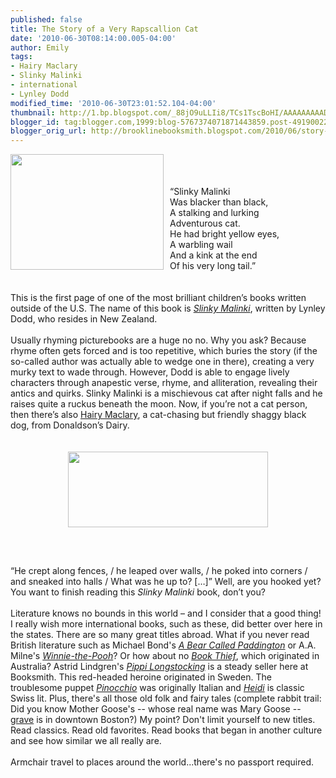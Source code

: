 ```yaml
---
published: false
title: The Story of a Very Rapscallion Cat
date: '2010-06-30T08:14:00.005-04:00'
author: Emily
tags:
- Hairy Maclary
- Slinky Malinki
- international
- Lynley Dodd
modified_time: '2010-06-30T23:01:52.104-04:00'
thumbnail: http://1.bp.blogspot.com/_88jO9uLLIi8/TCs1TscBoHI/AAAAAAAAAD4/6L-h-YrRDVQ/s72-c/Slinky_Malinki.jpg
blogger_id: tag:blogger.com,1999:blog-5767374071871443859.post-4919002291460968546
blogger_orig_url: http://brooklinebooksmith.blogspot.com/2010/06/story-of-very-rapscallion-cat.html
---
```


<a onblur="try {parent.deselectBloggerImageGracefully();} catch(e) {}" href="http://1.bp.blogspot.com/_88jO9uLLIi8/TCs1TscBoHI/AAAAAAAAAD4/6L-h-YrRDVQ/s1600/Slinky_Malinki.jpg"><img style="margin: 0pt 10px 10px 0pt; float: left; cursor: pointer; width: 245px; height: 185px;" src="http://1.bp.blogspot.com/_88jO9uLLIi8/TCs1TscBoHI/AAAAAAAAAD4/6L-h-YrRDVQ/s320/Slinky_Malinki.jpg" alt="" id="BLOGGER_PHOTO_ID_5488539183343575154" border="0" /></a><br /><br /><br />“Slinky Malinki<br />Was blacker than black,<br />A stalking and lurking<br />Adventurous cat.<br />He had bright yellow eyes,<br />A warbling wail<br />And a kink at the end<br />Of his very long tail.”<br /><br /><br />This is the first page of one of the most brilliant children’s books written outside of the U.S.  The name of this book is <span style="font-style: italic; color: rgb(51, 51, 255);"><a href="http://www.brooklinebooksmith-shop.com/book/9781582461489">Slinky Malinki</a></span>, written by Lynley Dodd, who resides in New Zealand.<br /><br />Usually rhyming picturebooks are a huge no no.  Why you ask?  Because rhyme often gets forced and is too repetitive, which buries the story (if the so-called author was actually able to wedge one in there), creating a very murky text to wade through.  However, Dodd is able to engage lively characters through anapestic verse, rhyme, and alliteration, revealing their antics and quirks.  Slinky Malinki is a mischievous cat after night falls and he raises quite a ruckus beneath the moon.  Now, if you’re not a cat person, then there’s also <a href="http://www.brooklinebooksmith-shop.com/book/9781582460598">Hairy Maclary</a>, a cat-chasing but friendly shaggy black dog, from Donaldson’s Dairy.<br /><br /><br /><a onblur="try {parent.deselectBloggerImageGracefully();} catch(e) {}" href="http://4.bp.blogspot.com/_88jO9uLLIi8/TCs1gdA50OI/AAAAAAAAAEA/MOyd5lIz0nM/s1600/slinky-malinki-1.jpg"><img style="margin: 0px auto 10px; display: block; text-align: center; cursor: pointer; width: 320px; height: 121px;" src="http://4.bp.blogspot.com/_88jO9uLLIi8/TCs1gdA50OI/AAAAAAAAAEA/MOyd5lIz0nM/s320/slinky-malinki-1.jpg" alt="" id="BLOGGER_PHOTO_ID_5488539402541584610" border="0" /></a><br /><br /><br />“He crept along fences, / he leaped over walls, / he poked into corners / and sneaked into halls / What was he up to? […]”  Well, are you hooked yet?  You want to finish reading this <span style="font-style: italic;">Slinky Malinki </span>book, don’t you?<br /><br />Literature knows no bounds in this world – and I consider that a good thing!  I really wish more international books, such as these, did better over here in the states.  There are so many great titles abroad.  What if you never read British literature such as Michael Bond's <span style="font-style: italic;"><a href="http://www.brooklinebooksmith-shop.com/book/9780547133515">A Bear Called Paddington</a></span> or A.A. Milne's <span style="font-style: italic;"><a href="http://www.brooklinebooksmith-shop.com/book/9780525477686">Winnie-the-Pooh</a></span>?  Or how about no <span style="font-style: italic;"><a href="http://www.brooklinebooksmith-shop.com/book/9780375842207">Book Thief</a></span>, which originated in Australia?  Astrid Lindgren's <span style="font-style: italic;"><a href="http://www.brooklinebooksmith-shop.com/book/9780140309577">Pippi Longstocking</a></span> is a steady seller here at Booksmith.  This red-headed heroine originated in Sweden.  The troublesome puppet <span style="font-style: italic;"><a href="http://www.brooklinebooksmith-shop.com/book/9780140367089">Pinocchio</a></span> was originally Italian and <span style="font-style: italic;"><a href="http://www.brooklinebooksmith-shop.com/book/9780141322568">Heidi</a></span> is classic Swiss lit.  Plus, there's all those old folk and fairy tales (complete rabbit trail: Did you know Mother Goose's -- whose real name was Mary Goose --  <a href="http://www.findagrave.com/cgi-bin/fg.cgi?page=gr&amp;GRid=1498">grave</a> is in downtown Boston?)  My point?  Don't limit yourself to new titles.  Read classics.  Read old favorites.  Read books that began in another culture and see how similar we all really are.<br /><br />Armchair travel to places around the world...there's no passport required.